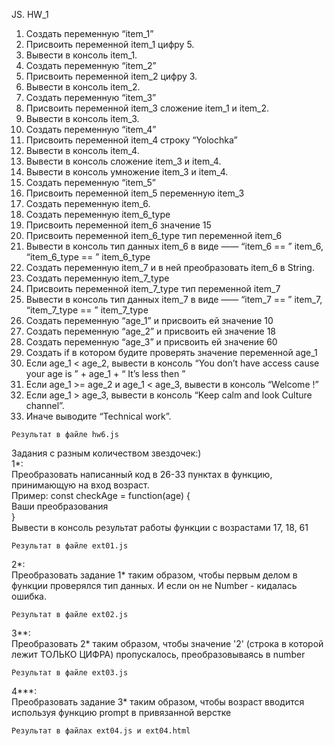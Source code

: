 JS. HW_1  
  
 1. Создать переменную “item_1”  
 2. Присвоить переменной item_1 цифру 5.  
 3. Вывести в консоль item_1.  
 4. Создать переменную “item_2”  
 5. Присвоить переменной item_2 цифру 3.  
 6. Вывести в консоль item_2.  
 7. Создать переменную “item_3”  
 8. Присвоить переменной item_3 сложение item_1 и item_2.  
 9. Вывести в консоль item_3.  
 10. Создать переменную “item_4”  
 11. Присвоить переменной item_4 строку “Yolochka”  
 12. Вывести в консоль item_4.  
 13. Вывести в консоль сложение item_3 и item_4.  
 14. Вывести в консоль умножение item_3 и item_4.  
 15. Создать переменную “item_5”  
 16. Присвоить переменной item_5 переменную item_3  
 17. Создать переменную item_6.  
 18. Создать переменную item_6_type  
 19. Присвоить переменной item_6 значение 15  
 20. Присвоить переменной item_6_type тип переменной item_6  
 21. Вывести в консоль тип данных item_6 в виде ——  “item_6 == ”  item_6,  “item_6_type == ”  item_6_type  
 22. Создать переменную item_7 и в ней преобразовать item_6 в String.  
 23. Создать переменную item_7_type  
 24. Присвоить переменной item_7_type тип переменной item_7  
 25. Вывести в консоль тип данных item_7 в виде ——  “item_7 == ”  item_7,  “item_7_type == ”  item_7_type  
 26. Создать переменную “age_1” и присвоить ей значение 10  
 27. Создать переменную “age_2” и присвоить ей значение 18  
 28. Создать переменную “age_3” и присвоить ей значение 60  
 29. Создать if в котором будите проверять значение переменной age_1  
 30. Если age_1 < age_2, вывести в консоль “You don’t have access cause your age is ” + age_1 + “ It’s less then ”  
 31. Если age_1 >=  age_2 и age_1 <  age_3, вывести в консоль “Welcome  !”  
 32. Если age_1  > age_3, вывести в консоль “Keep calm and look Culture channel”.  
 33. Иначе выводите “Technical work”.  
```
Результат в файле hw6.js
```
  
  
Задания с разным количеством звездочек:)  
1*:  
Преобразовать написанный код в 26-33 пунктах в функцию, принимающую на вход возраст.  
Пример: const checkAge = function(age) {  
Ваши преобразования  
}  
Вывести в консоль результат работы функции с возрастами 17, 18, 61  
```
Результат в файле ext01.js
```
  
2*:  
Преобразовать задание 1* таким образом, чтобы первым делом в функции проверялся тип данных. И если он не Number - кидалась ошибка.  
```
Результат в файле ext02.js
```
  
3**:  
Преобразовать 2* таким образом, чтобы значение '2' (строка в которой лежит ТОЛЬКО ЦИФРА) пропускалось, преобразовываясь в number  
```
Результат в файле ext03.js
```
  
4***:  
Преобразовать задание 3* таким образом, чтобы возраст вводится используя функцию prompt в привязанной верстке  
```
Результат в файлах ext04.js и ext04.html
```
